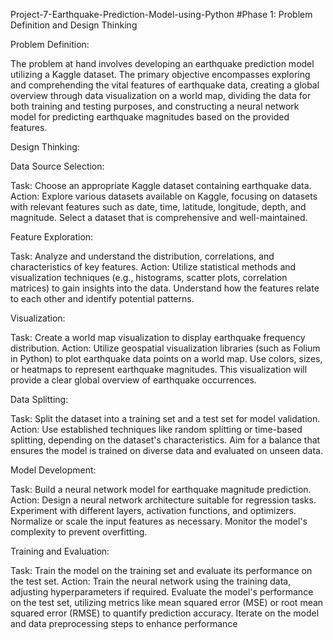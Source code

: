 Project-7-Earthquake-Prediction-Model-using-Python
#Phase 1: Problem Definition and Design Thinking

Problem Definition:

The problem at hand involves developing an earthquake prediction model utilizing a Kaggle dataset. The primary objective encompasses exploring and comprehending the vital features of earthquake data, creating a global overview through data visualization on a world map, dividing the data for both training and testing purposes, and constructing a neural network model for predicting earthquake magnitudes based on the provided features.

Design Thinking:

Data Source Selection:

Task: Choose an appropriate Kaggle dataset containing earthquake data.
Action: Explore various datasets available on Kaggle, focusing on datasets with relevant features such as date, time, latitude, longitude, depth, and magnitude. Select a dataset that is comprehensive and well-maintained.

Feature Exploration:

Task: Analyze and understand the distribution, correlations, and characteristics of key features.
Action: Utilize statistical methods and visualization techniques (e.g., histograms, scatter plots, correlation matrices) to gain insights into the data. Understand how the features relate to each other and identify potential patterns.

Visualization:

Task: Create a world map visualization to display earthquake frequency distribution.
Action: Utilize geospatial visualization libraries (such as Folium in Python) to plot earthquake data points on a world map. Use colors, sizes, or heatmaps to represent earthquake magnitudes. This visualization will provide a clear global overview of earthquake occurrences.

Data Splitting:

Task: Split the dataset into a training set and a test set for model validation.
Action: Use established techniques like random splitting or time-based splitting, depending on the dataset's characteristics. Aim for a balance that ensures the model is trained on diverse data and evaluated on unseen data.

Model Development:

Task: Build a neural network model for earthquake magnitude prediction.
Action: Design a neural network architecture suitable for regression tasks. Experiment with different layers, activation functions, and optimizers. Normalize or scale the input features as necessary. Monitor the model's complexity to prevent overfitting.

Training and Evaluation:

Task: Train the model on the training set and evaluate its performance on the test set.
Action: Train the neural network using the training data, adjusting hyperparameters if required. Evaluate the model's performance on the test set, utilizing metrics like mean squared error (MSE) or root mean squared error (RMSE) to quantify prediction accuracy. Iterate on the model and data preprocessing steps to enhance performance